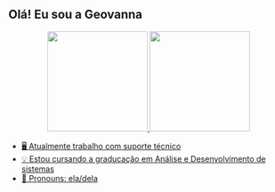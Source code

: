 ## Olá! Eu sou a Geovanna 

<div align="center">
  <a href="https://github.com/geovannax">
  <img height="180em" src="https://github-readme-stats.vercel.app/api?username=geovannax&show_icons=true&theme=dracula&include_all_commits=true&count_private=true"/>
  <img height="180em" src="https://github-readme-stats.vercel.app/api/top-langs/?username=geovannax&layout=compact&langs_count=7&theme=dark"/>
</div>

- 🖥️ Atualmente trabalho com suporte técnico 
- 💡 Estou cursando a graducação em Análise e Desenvolvimento de sistemas 
- 🦾 Pronouns: ela/dela
